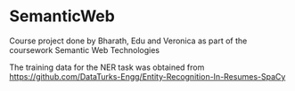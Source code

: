 # SemanticWeb
Course project done by Bharath, Edu and Veronica as part of the coursework Semantic Web Technologies

The training data for the NER task was obtained from https://github.com/DataTurks-Engg/Entity-Recognition-In-Resumes-SpaCy
